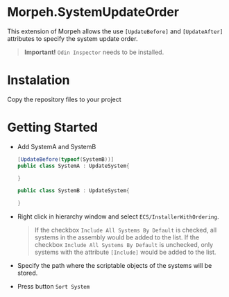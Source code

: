 
# Morpeh.SystemUpdateOrder
This extension of Morpeh allows the use `[UpdateBefore]` and `[UpdateAfter]` attributes to specify the system update  order. 

> **Important!** `Odin Inspector` needs to be installed.

# Instalation
Copy the repository files to your project
# Getting Started

 - Add SystemA and SystemB

	```csharp
	[UpdateBefore(typeof(SystemB))]
	public class SystemA : UpdateSystem{

	}

	public class SystemB : UpdateSystem{

	}
	```

 - Right click in hierarchy window and select `ECS/InstallerWithOrdering`.

	> If  the checkbox `Include All Systems By Default` is checked, all
	> systems in the assembly would be added to the list. If  the checkbox
	> `Include All Systems By Default` is unchecked, only systems with the
	> attribute `[Include]`  would be added to the list.

 - Specify the path where the scriptable objects of the systems will be stored.
 - Press button  `Sort System`

 

